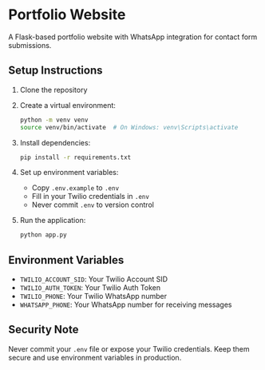 # Portfolio Website

A Flask-based portfolio website with WhatsApp integration for contact form submissions.

## Setup Instructions

1. Clone the repository
2. Create a virtual environment:
   ```bash
   python -m venv venv
   source venv/bin/activate  # On Windows: venv\Scripts\activate
   ```

3. Install dependencies:
   ```bash
   pip install -r requirements.txt
   ```

4. Set up environment variables:
   - Copy `.env.example` to `.env`
   - Fill in your Twilio credentials in `.env`
   - Never commit `.env` to version control

5. Run the application:
   ```bash
   python app.py
   ```

## Environment Variables

- `TWILIO_ACCOUNT_SID`: Your Twilio Account SID
- `TWILIO_AUTH_TOKEN`: Your Twilio Auth Token
- `TWILIO_PHONE`: Your Twilio WhatsApp number
- `WHATSAPP_PHONE`: Your WhatsApp number for receiving messages

## Security Note

Never commit your `.env` file or expose your Twilio credentials. Keep them secure and use environment variables in production. 